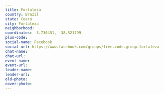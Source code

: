 ```yaml
---
title: Fortaleza
country: Brazil
state: Ceará
city: Fortaleza
neighborhood: 
coordinates: -3.730451, -38.521799
plus-code:
social-name: Facebook
social-url: https://www.facebook.com/groups/free.code.group.fortaleza
chat-name:
chat-url:
event-name:
event-url:
leader-name:
leader-url:
old-photo: 
cover-photo:
---
```

